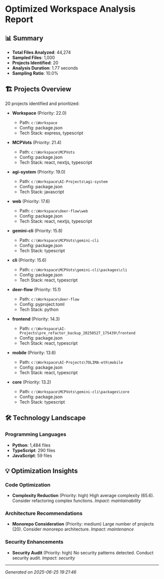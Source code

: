 # Optimized Workspace Analysis Report
            
## 📊 Summary
- **Total Files Analyzed**: 44,274
- **Sampled Files**: 1,000
- **Projects Identified**: 20
- **Analysis Duration**: 1.77 seconds
- **Sampling Ratio**: 10.0%

## 🏗️ Projects Overview
20 projects identified and prioritized:

- **Workspace** (Priority: 22.0)
  - Path: `c:\Workspace`
  - Config: package.json
  - Tech Stack: express, typescript

- **MCPVots** (Priority: 21.4)
  - Path: `c:\Workspace\MCPVots`
  - Config: package.json
  - Tech Stack: react, nextjs, typescript

- **agi-system** (Priority: 19.0)
  - Path: `c:\Workspace\AI-Projects\agi-system`
  - Config: package.json
  - Tech Stack: javascript

- **web** (Priority: 17.6)
  - Path: `c:\Workspace\deer-flow\web`
  - Config: package.json
  - Tech Stack: react, nextjs, typescript

- **gemini-cli** (Priority: 15.8)
  - Path: `c:\Workspace\MCPVots\gemini-cli`
  - Config: package.json
  - Tech Stack: typescript

- **cli** (Priority: 15.6)
  - Path: `c:\Workspace\MCPVots\gemini-cli\packages\cli`
  - Config: package.json
  - Tech Stack: react, typescript

- **deer-flow** (Priority: 15.1)
  - Path: `c:\Workspace\deer-flow`
  - Config: pyproject.toml
  - Tech Stack: python

- **frontend** (Priority: 14.3)
  - Path: `c:\Workspace\AI-Projects\pre_refactor_backup_20250527_175439\frontend`
  - Config: package.json
  - Tech Stack: react, typescript

- **mobile** (Priority: 13.6)
  - Path: `c:\Workspace\AI-Projects\TOLIMA-eth\mobile`
  - Config: package.json
  - Tech Stack: react, typescript

- **core** (Priority: 13.2)
  - Path: `c:\Workspace\MCPVots\gemini-cli\packages\core`
  - Config: package.json
  - Tech Stack: typescript


## 🛠️ Technology Landscape

### Programming Languages
- **Python**: 1,484 files
- **TypeScript**: 290 files
- **JavaScript**: 59 files


## 💡 Optimization Insights

### Code Optimization
- **Complexity Reduction** (Priority: high)
  High average complexity (65.6). Consider refactoring complex functions.
  *Impact: maintainability*

### Architecture Recommendations
- **Monorepo Consideration** (Priority: medium)
  Large number of projects (20). Consider monorepo architecture.
  *Impact: maintenance*

### Security Enhancements
- **Security Audit** (Priority: high)
  No security patterns detected. Conduct security audit.
  *Impact: security*


---
*Generated on 2025-06-25 19:21:46*
